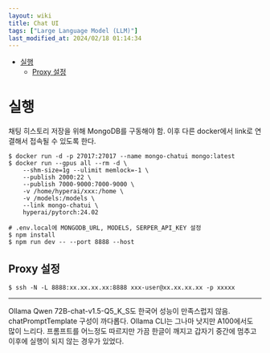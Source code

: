 ```yaml
---
layout: wiki 
title: Chat UI
tags: ["Large Language Model (LLM)"]
last_modified_at: 2024/02/18 01:14:34
---
```


- [실행](#실행)
  - [Proxy 설정](#proxy-설정)

# 실행
채팅 히스토리 저장을 위해 MongoDB를 구동해야 함. 이후 다른 docker에서 link로 연결해서 접속될 수 있도록 한다.
```
$ docker run -d -p 27017:27017 --name mongo-chatui mongo:latest
$ docker run --gpus all --rm -d \
    --shm-size=1g --ulimit memlock=-1 \
    --publish 2000:22 \
    --publish 7000-9000:7000-9000 \
    -v /home/hyperai/xxx:/home \
    -v /models:/models \
    --link mongo-chatui \
    hyperai/pytorch:24.02
```

```
# .env.local에 MONGODB_URL, MODELS, SERPER_API_KEY 설정
$ npm install
$ npm run dev -- --port 8888 --host
```

## Proxy 설정
```
$ ssh -N -L 8888:xx.xx.xx.xx:8888 xxx-user@xx.xx.xx.xx -p xxxxx
```

---
Ollama Qwen 72B-chat-v1.5-Q5_K_S도 한국어 성능이 만족스럽지 않음. chatPromptTemplate 구성이 까다롭다. Ollama CLI는 그나마 낫지만 A100에서도 많이 느리다. 프롬프트를 어느정도 따르지만 가끔 한글이 깨지고 갑자기 중간에 멈추고 이후에 실행이 되지 않는 경우가 있었다.